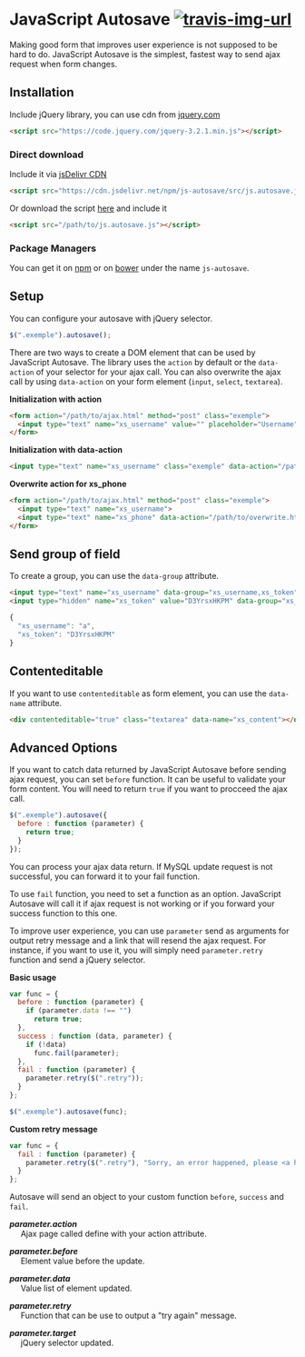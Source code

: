 # JavaScript Autosave [![travis-img-url](https://travis-ci.org/lognoz/js-autosave.svg?branch=master)](https://travis-ci.org/lognoz/js-autosave)

Making good form that improves user experience is not supposed to be hard to do. JavaScript Autosave is the simplest, fastest way to send ajax request when form changes.

## Installation

Include jQuery library, you can use cdn from [jquery.com](http://jquery.com/download/)
```html
<script src="https://code.jquery.com/jquery-3.2.1.min.js"></script>
```

### Direct download
Include it via [jsDelivr CDN](https://www.jsdelivr.com/package/npm/js-autosave)
```html
<script src="https://cdn.jsdelivr.net/npm/js-autosave/src/js.autosave.js"></script>
```

Or download the script [here](https://github.com/lognoz/js-autosave/blob/master/src/js.autosave.js) and include it
```html
<script src="/path/to/js.autosave.js"></script>
```

### Package Managers
You can get it on [npm](https://www.npmjs.com/package/js-autosave) or on [bower](https://bower.io/search/?q=js-autosave) under the name `js-autosave`.

## Setup
You can configure your autosave with jQuery selector.
```js
$(".exemple").autosave();
```

There are two ways to create a DOM element that can be used by JavaScript Autosave. The library uses the `action` by default or the `data-action` of your selector for your ajax call. You can also overwrite the ajax call by using `data-action` on your form element (`input`, `select`, `textarea`).

**Initialization with action**

```html
<form action="/path/to/ajax.html" method="post" class="exemple">
  <input type="text" name="xs_username" value="" placeholder="Username">
</form>
```

**Initialization with data-action**
```html
<input type="text" name="xs_username" class="exemple" data-action="/path/to/ajax.html" >
```

**Overwrite action for xs_phone**
```html
<form action="/path/to/ajax.html" method="post" class="exemple">
  <input type="text" name="xs_username">
  <input type="text" name="xs_phone" data-action="/path/to/overwrite.html">
</form>
```

## Send group of field

To create a group, you can use the `data-group` attribute.
```html
<input type="text" name="xs_username" data-group="xs_username,xs_token">
<input type="hidden" name="xs_token" value="D3YrsxHKPM" data-group="xs_username,xs_token">
```

```js
{
  "xs_username": "a",
  "xs_token": "D3YrsxHKPM"
}
```

## Contenteditable

If you want to use `contenteditable` as form element, you can use the `data-name` attribute.
```html
<div contenteditable="true" class="textarea" data-name="xs_content"></div>
```

## Advanced Options

If you want to catch data returned by JavaScript Autosave before sending ajax request, you can set `before` function. It can be useful to validate your form content. You will need to return `true` if you want to procceed the ajax call.
```js
$(".exemple").autosave({
  before : function (parameter) {
    return true;
  }
});
```

You can process your ajax data return. If MySQL update request is not successful, you can forward it to your fail function.

To use `fail` function, you need to set a function as an option. JavaScript Autosave will call it if ajax request is not working or if you forward your success function to this one.

To improve user experience, you can use `parameter` send as arguments for output retry message and a link that will resend the ajax request. For instance, if you want to use it, you will simply need `parameter.retry` function and send a jQuery selector.

**Basic usage**
```js
var func = {
  before : function (parameter) {
    if (parameter.data !== "")
      return true;
  },
  success : function (data, parameter) {
    if (!data)
      func.fail(parameter);
  },
  fail : function (parameter) {
    parameter.retry($(".retry"));
  }
};

$(".exemple").autosave(func);
```

**Custom retry message**
```js
var func = {
  fail : function (parameter) {
    parameter.retry($(".retry"), "Sorry, an error happened, please <a href=\"#\">try again</a>.");
  }
};
```

Autosave will send an object to your custom function `before`, `success` and `fail`.

***parameter.action***<br/>
&nbsp;&nbsp;&nbsp;&nbsp;&nbsp;Ajax page called define with your action attribute.

***parameter.before***<br/>
&nbsp;&nbsp;&nbsp;&nbsp;&nbsp;Element value before the update.

***parameter.data***<br/>
&nbsp;&nbsp;&nbsp;&nbsp;&nbsp;Value list of element updated.

***parameter.retry***<br/>
&nbsp;&nbsp;&nbsp;&nbsp;&nbsp;Function that can be use to output a "try again" message.

***parameter.target***<br/>
&nbsp;&nbsp;&nbsp;&nbsp;&nbsp;jQuery selector updated.
